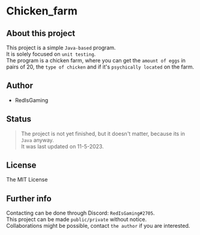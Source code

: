 # Chicken_farm
## About this project
This project is a simple `Java-based` program.<br/>
It is solely focused on `unit testing`.<br/>
The program is a chicken farm, where you can get the `amount of eggs` in pairs of 20, the `type of chicken` and if it's 
`psychically located` on the farm.

## Author
- RedIsGaming

## Status
> The project is not yet finished, but it doesn't matter, because its in `Java` anyway.<br/>
> It was last updated on 11-5-2023.

## License
The MIT License

## Further info
Contacting can be done through Discord: `RedIsGaming#2705`.<br/>
This project can be made `public/private` without notice.<br/>
Collaborations might be possible, contact `the author` if you are interested.